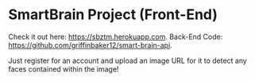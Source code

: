 # SmartBrain Project (Front-End)

Check it out here: https://sbztm.herokuapp.com.
Back-End Code: https://github.com/griffinbaker12/smart-brain-api.

Just register for an account and upload an image URL for it to detect any faces contained within the image!
